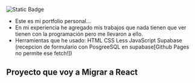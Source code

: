 ![Static Badge](https://img.shields.io/badge/Mi-Portolio-tomato)

- Este es mi portfolio personal...
- En mi experiencia he agregado mis trabajos que nada tienen que ver tienen con la programación pero me llevaron a ello.
- Herramientas que he usado:
   HTML
   CSS
   Less
   JavaScript
   Supabase (recepcion de formulario con PosgreeSQL en supabase[Github Pages no permite ese fetch!])

## Proyecto que voy a Migrar a React
